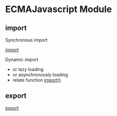 # ECMAJavascript Module

## import

Synchronous import

[import](javascript-ecma-import.md)

Dynamic import

- or lazy loading
- or asynchronously loading
- relate function [import()](javascript-ecma-dynamic-import.md)

## export

[export](javascript-ecma-export.md)

